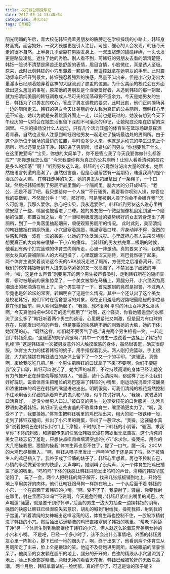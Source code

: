 ```yaml
---
title: 校花做公厕受孕记
date: 2017-05-14 13:48:54
categories: 現代奇幻
tags: [草榴]
---
```

阳光明媚的午后，青大校花韩钰挽着男朋友的胳膊走在学校操场的小路上，韩钰身材高挑，面容姣好，一双大长腿更是引人注目。可是，细心的人会发现，韩钰今天走的很不自然，上半身几乎全靠在男朋友身上，一双玉腿走的磕磕绊绊，一头长发更是略显凌乱，遮住了她的秀脸。别人看不到，可韩钰的男朋友去看的清清楚楚，韩钰一脸说不清楚是痛苦还是舒服的表情，眉目含情，小脸微红，真是诱人至极。原来，此时此刻韩钰的小穴里藏着一颗跳蛋，而遥控就拿在她男友的手里。此时震动频率已经开到最大，韩钰强忍着强烈的快感，尽量不叫出来，但是小穴分泌出大量淫水已经顺着她穿着丝袜的大腿流到了膝盖的位置。为什么美丽的校花会在外面做出这么羞耻的事呢，原来他的男朋友是个淫妻爱好者，从追到韩钰的那一刻起，就为把清纯美丽的韩钰调教成人尽可夫的淫荡母狗不遗余力。今天是她男友的生日，韩钰为了讨男友的欢心，答应了男友调教的要求，此时此刻，他们正向操场另一边的厕所走去。韩钰的男友今天让美丽的女友称为真正的公共厕所，而韩钰心里还不知道，她以为就是夹着跳蛋外面走一走，以前也是玩过的，她没有想到今天下午经历的一切将会在她生活里留下深刻不可磨灭的印记，让她彻底沦陷在欲望的深渊里。
    午后的操场没什么人运动，只有几个活力旺盛的体育生在篮球场肆意挥洒着青春，自然也没有人注意到韩钰跟他男友一起走进了操场最边处的男厕所。由于这个厕所位于操场的最边的位置，平时没多少人来，也就是运动完的学生过来上个厕所，所以还算比较干净。韩钰进了男厕所，很紧张的问男友
“你想要我干什么，在这里做爱吗”
“宝贝，你想的太简单了，你不是答应我了今天我要你做什么都答应?”
“那你想我怎么做”
“今天我要你称为真正的公共厕所！让别人看看清纯的校花是多么的淫荡”
“啊！”听到男友这么说，韩钰的小穴竟然分泌出大量的淫水，她居然被语言刺激的高潮了，虽然很害羞，但是心里居然有一丝期待，难道我真的是个淫荡的女人嘛。
在韩钰走神的功夫，她的男友从包里拿出了一条绳子，一个口球。然后把韩钰绑到了男厕所最里面的一个隔间里，腿大大的分开成M形。“老公，还是不要了吧，我只想给你一个人操”“不行骚货，我要看你呗别人操，你答应我的要做到，不然就分手！”“唔，那好吧，可是我被别人操了你会不会嫌弃我”“怎么可能呢，我那么爱你，放心吧宝贝，我永远爱你”。韩钰听到男友这么说心里稍微安慰了一些，嘴里也被塞进了口球。她的男友把一个微型摄像机固定到里一个隐秘的位置，布置妥当之后，看了一眼呗用极度羞耻的姿势绑好的女友转身走出了男厕所，到了一个角落里抽起烟来，顺便观察男厕所的情况。
此时此刻，美丽清纯的韩钰被捆在男厕所里，小穴里塞着跳蛋，嘴里塞着口球，浑身动弹不得，强烈的快感和刺激一波有一波的袭来，让她的下体泛滥成灾。心里既担心有人进来又特别想要真正的大肉棒来缓解一下小穴的瘙痒。
    当韩钰的男友抽完第二根烟的时候，他看到有两个打完篮球的体育生向厕所走，心里一阵激动。真的要来了吗，我的美丽女友真的要被陌生人的大鸡巴操了，心里既酸涩又期待，鸡巴竟然硬了起来。
      两个体育生说笑着谈论这今天的NBA战况走进了厕所，方便完之后准备离开，而我们的校花韩钰听到有人进来竟然紧张的又一次高潮了，不禁发出了细微的呻吟。“咦，这是什么声音”刚要离开的两个男生被声音吸引，走到韩钰所在的隔间查看，顿时被眼前的景象惊呆了，一个美女被绑在马桶上，双腿分开，小穴里因为高潮流出的都滴落在地上了。两个男生楞了一下，首先想到的竟然是报警，不过两人毕竟也是91论坛的常客，转瞬明白了这是什么情况。其中一个还认出了这个美女是校花韩钰，他们平时在宿舍意淫的对象，现在正用羞耻的姿势吧最隐秘的部位暴露在他们面前。两人瞬间就勃起了。“我操，想不到啊 平时的冰山女神这么淫荡啊，今天真他妈把中500万的运气都用了”“对啊，这个骚货，你看她骚逼里的水都流了这么多了”韩钰听着两个男生的谈话，心里既紧张又刺激，但是因为有口球的存在，只能发出呜呜的声音，但是暴露的快感确不断的刺激她的大脑，她的下体，她淫荡的心。
      “既然这样，咱们就不要客气了吧。”说完两个男生相视一笑。一起走到了韩钰旁边，“这骚逼的奶子真挺啊，”其中一个男生一边说着一边揉上了韩钰的乳峰“啊”这是韩钰第一次被男友意外的人触摸敏感的身体，虽然很害羞，确又很舒服。体育生大力的揉着韩钰的奶子，用手指捏着乳头。两人刚打完篮球，手上很脏，大力的揉搓在韩钰洁白的身体上留下了一个又一个的手印。“这骚逼，真骚啊，来给我吃吃几把。”另一个男生把韩钰的口球拿了下来“不要啊，你们不要碰我”没了口球，韩钰可以说话了，她大声的喊着，不过持续高潮的身体已经让她没有力气推开正在肆意侮辱她的男人。“骚逼，装什么清纯啊，都这样了还不让我们好好玩玩。说着体育生把粗长的鸡巴塞进了韩钰的小嘴里，刚运动完混着汗液酸臭和浓重体味的鸡巴在韩钰的嘴里进进出出。明明很臭，可我们清纯的校花竟然控制不住地用舌头仔细的舔着鸡巴的鬼头和马眼，似乎在讨好男人。“我操，这骚逼的口活真好，一定没少给男人口过。”被口交的男生一边享受校花的口舌服务一边污言秽语刺激着韩钰。韩钰听到这些害羞的不敢看体育生，嘴里确更卖力了。“啊，我受不了了，我要操她。”体育生把韩钰嘴里的鸡巴抽出来，粗大的如一根铁棒一般，走到了韩钰双腿间，拉出了小穴里的跳蛋，带出了一股淫水。“我操，这骚逼水真多”说着把鸡巴在韩钰小穴口上下摩擦，不时的顶一下韩钰的小阴蒂。“骚逼，求我草你”下体的刺激，和胸部传来的快感让韩钰沉浸在肉欲里无法自拔，这个清纯的美女已经忘记了羞耻，只想快点呗肉棒填满空虚的小穴“求求你，操我把，用你的大几把操我把，狠狠的操我”体育生再也忍不住了，提了一口气，腰一沉，20CM的大鸡巴尽根而入。“啊，韩钰从嗓子里发出一声呻吟”终于还是来了吗，终于被陌生人的鸡巴插入了，我终于成了淫荡的婊子了，韩钰心里想着，再也不控制自己，尽情的享受做爱带来的快感，大声呻吟。她刚叫了没两声，另一个体育生把鸡巴插进了她的嘴里。“呜呜呜”下体的快感让韩钰只能发出呜呜的声音。清纯的韩钰彻底沦陷了。
      玩了一会，两个人把韩钰的绳子解开，找来几张纸板铺到地上，开始在地上享用美好的肉体。他们让韩钰跟母狗一样趴在地上，一个从后面干着 韩钰的小穴，一个在前面干着韩钰的小嘴。“啊。受不了了，我要射了，骚逼，你要我射在哪里，射在里面可以吗”“不要啊，今天是危险期，”韩钰赶紧吐出嘴里的鸡巴，大声喊道“骚逼，就是要干到你怀孕，”后面的男生一边大力抽查一边揉韩钰的阴蒂，强烈的快感让韩钰已经濒临失去意识，胡乱的喊到“射给我，操死我把，射到我的子宫里。”听着清纯的女神喊出这样淫荡的话，体育生再也控制不住，一股股浓精射进了韩钰的小穴。然后抽出沾满精液的鸡巴直接塞到了韩钰的嘴里。“帮老子舔舔干净”另一个体育生则到后面继续干韩钰的小穴，俩人就这么轮着玩弄美丽女神的小穴和小嘴。
      不是吧，已经一个多小时了，该不会出什么事情吧。外面的韩钰男友心里一阵担心，脚下已经一地的烟头了。啊，终于出来了，他看到两个体育生从男厕所走了出来，脸上全是猥琐的笑。他迫不及待跑进男厕所，却被眼前的情景惊呆了，他美丽的女友躺在厕所的地上，腿分的开开的，白浊的精液从小穴里流到了地上，脸上也全部是精液。两眼无神的看着天花板，韩钰已经被轮奸的无数次高潮。
      两个月后，韩钰拿着试纸一脸忧郁，真的怀孕了，可这是谁的孩子呢？